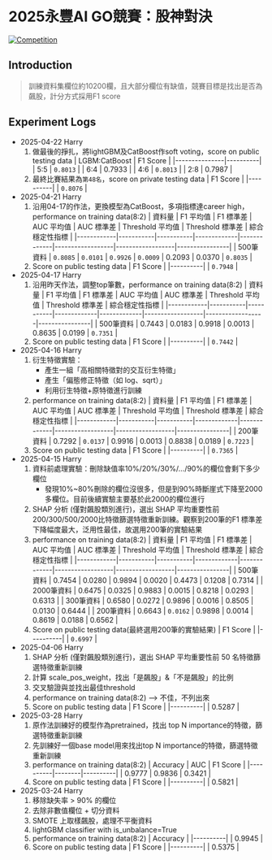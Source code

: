 # 2025永豐AI GO競賽：股神對決

[![Competition](https://img.shields.io/badge/T--Brain-Competition-blue)](https://tbrain.trendmicro.com.tw/Competitions/Details/38)

## Introduction
> 訓練資料集欄位約10200欄，且大部分欄位有缺值，競賽目標是找出是否為飆股，計分方式採用F1 score

## Experiment Logs
- 2025-04-22 Harry
    1. 做最後的掙扎，將lightGBM及CatBoost作soft voting，score on public testing data
        | LGBM:CatBoost | F1 Score |
        |---------------|----------|
        |      5:5      | `0.8013` |
        |      6:4      |  0.7933  |
        |      4:6      | `0.8013` |
        |      2:8      |  0.7987  |
    2. 最終比賽結果為`第48名`，score on private testing data
        | F1 Score |
        |----------|
        | `0.8076` |
- 2025-04-21 Harry
    1. 沿用04-17的作法，更換模型為CatBoost，多項指標達career high，performance on training data(8:2)
        | 資料量     | F1 平均值 | F1 標準差 | AUC 平均值 | AUC 標準差 | Threshold 平均值 | Threshold 標準差 | 綜合穩定性指標 |
        |------------|-----------|-----------|-------------|-------------|------------------|------------------|----------------|
        | 500筆資料  | `0.8085`  | `0.0101`   | `0.9926`    | `0.0009`    | 0.2093           | 0.0370           | `0.8035`       |
    2. Score on public testing data
        | F1 Score |
        |----------|
        | `0.7948` |
- 2025-04-17 Harry
    1. 沿用昨天作法，調整top筆數，performance on training data(8:2)
        | 資料量     | F1 平均值 | F1 標準差 | AUC 平均值 | AUC 標準差 | Threshold 平均值 | Threshold 標準差 | 綜合穩定性指標 |
        |------------|-----------|-----------|-------------|-------------|------------------|------------------|----------------|
        | 500筆資料  | 0.7443    | 0.0183     | 0.9918      | 0.0013      | 0.8635           | 0.0199           | `0.7351`       |
    2. Score on public testing data
        | F1 Score |
        |----------|
        | `0.7442` |
- 2025-04-16 Harry
    1. 衍生特徵實驗：
        - 產生一組「高相關特徵對的交互衍生特徵」
        - 產生「偏態修正特徵（如 log、sqrt）」
        - 利用衍生特徵+原特徵進行訓練
    2. performance on training data(8:2)
        | 資料量     | F1 平均值 | F1 標準差 | AUC 平均值 | AUC 標準差 | Threshold 平均值 | Threshold 標準差 | 綜合穩定性指標 |
        |------------|-----------|-----------|-------------|-------------|------------------|------------------|----------------|
        | 200筆資料  | 0.7292    | `0.0137`   | 0.9916      | 0.0013      | 0.8838           | 0.0189           | `0.7223`       |
    3. Score on public testing data
        | F1 Score |
        |----------|
        | `0.7365` |
- 2025-04-15 Harry
    1. 資料前處理實驗：刪除缺值率10%/20%/30%/.../90%的欄位會剩下多少欄位
        - 發現10%~80%刪除的欄位沒很多，但是到90%時斷崖式下降至2000多欄位。目前後續實驗主要基於此2000的欄位進行
    2. SHAP 分析 (僅對飆股類別進行)，選出 SHAP 平均重要性前200/300/500/2000比特徵篩選特徵重新訓練。觀察到200筆的F1 標準差下降幅度最大，泛用性最佳，故選用200筆的實驗結果
    4. performance on training data(8:2)
        | 資料量     | F1 平均值 | F1 標準差 | AUC 平均值 | AUC 標準差 | Threshold 平均值 | Threshold 標準差 | 綜合穩定性指標 |
        |------------|-----------|-----------|-------------|-------------|------------------|------------------|----------------|
        | 500筆資料  | 0.7454    | 0.0280     | 0.9894      | 0.0020      | 0.4473           | 0.1208           | 0.7314         |
        | 2000筆資料 | 0.6475    | 0.0325     | 0.9883      | 0.0015      | 0.8218           | 0.0293           | 0.6313         |
        | 300筆資料  | 0.6580    | 0.0272     | 0.9896      | 0.0016      | 0.8505           | 0.0130           | 0.6444         |
        | 200筆資料  | 0.6643    | `0.0162`   | 0.9898      | 0.0014      | 0.8619           | 0.0188           | 0.6562         |
    5. Score on public testing data(最終選用200筆的實驗結果)
        | F1 Score |
        |----------|
        | `0.6997` |
- 2025-04-06 Harry
    1. SHAP 分析 (僅對飆股類別進行)，選出 SHAP 平均重要性前 50 名特徵篩選特徵重新訓練
    2. 計算 scale_pos_weight，找出「是飆股」&「不是飆股」的比例
    3. 交叉驗證與並找出最佳threshold
    4. performance on training data(8:2) --> 不佳，不列出來
    5. Score on public testing data
        | F1 Score |
        |----------|
        | 0.5287   |
- 2025-03-28 Harry
    1. 原作法訓練好的模型作為pretrained，找出 top N importance的特徵，篩選特徵重新訓練
    2. 先訓練好一個base model用來找出top N importance的特徵，篩選特徵重新訓練
    3. performance on training data(8:2)
        | Accuracy | AUC    | F1 Score |
        |----------|--------|----------|
        | 0.9777   | 0.9836 | 0.3421   |
    4. Score on public testing data
        | F1 Score |
        |----------|
        | 0.5821   |
- 2025-03-24 Harry
    1. 移除缺失率 > 90% 的欄位
    2. 去除非數值欄位 + 切分資料
    3. SMOTE 上取樣飆股，處理不平衡資料
    4. lightGBM classifier with is_unbalance=True
    5. performance on training data(8:2)
        | Accuracy |
        |----------|
        | 0.9945   |
    5. Score on public testing data
        | F1 Score |
        |----------|
        | 0.5375   |
